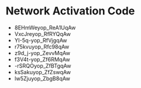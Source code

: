 # Network Activation Code
* 8EHmWeyop_ReA1UqAw
* VxcJreyop_RfRYQqAw
* YI-5q-yop_RfVjgqAw
* r75kvuyop_Rfc98qAw
* z9d_j-yop_ZevvMqAw
* f3V4t-yop_Zf6RMqAw
* -rSRQOyop_ZfBTgqAw
* ksSakuyop_ZfZswqAw
* lw5Zjuyop_ZbgB8qAw